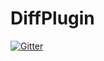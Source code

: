 # DiffPlugin

[![Gitter](https://badges.gitter.im/foswiki/DiffPlugin.svg)](https://gitter.im/foswiki/DiffPlugin?utm_source=badge&utm_medium=badge&utm_campaign=pr-badge&utm_content=badge)